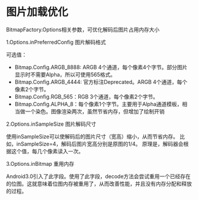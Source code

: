 # 图片加载优化

BitmapFactory.Options相关参数，可优化解码后图片占用内存大小

1.Options.inPreferredConfig 图片解码格式

可选值：

* Bitmap.Config.ARGB_8888: ARGB 4个通道，每个像素4个字节。部分图片显示时不需要Alpha，所以可使用565格式。
* Bitmap.Config.ARGB_4444: 官方标注Deprecated。ARGB 4个通道，每个像素2个字节。
* Bitmap.Config.RGB_565：RGB 3个通道，每个像素2个字节。
* Bitmap.Config.ALPHA_8：每个像素1个字节。主要用于Alpha通道模板，相当做一个染色。图像渲染两次，虽然节省内存，但增加了绘制开销

2.Options.inSampleSize 图片解码尺寸

使用inSampleSize可以使解码后的图片尺寸（宽高）缩小，从而节省内存。
比如，inSampleSize=4，解码后图片宽高分别是原图的1/4。
原理是，解码器会根据这个值，每几个像素读入一次。

3.Options.inBitmap 重用内存

Android3.0引入了此字段。使用了此字段，decode方法会尝试重用一个已经存在的位图。这就意味着位图内存被重用了，从而改善性能，并且没有内存分配和释放的过程。
